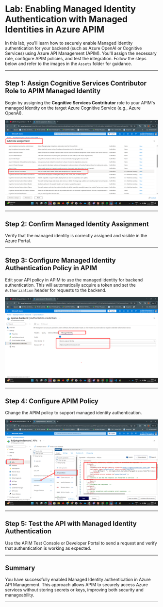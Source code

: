 # Lab: Enabling Managed Identity Authentication with Managed Identities in Azure APIM

In this lab, you'll learn how to securely enable Managed Identity authentication for your backend (such as Azure OpenAI or Cognitive Services) using Azure API Management (APIM). You'll assign the necessary role, configure APIM policies, and test the integration. Follow the steps below and refer to the images in the `Assets` folder for guidance.

---

## Step 1: Assign Cognitive Services Contributor Role to APIM Managed Identity

Begin by assigning the **Cognitive Services Contributor** role to your APIM's managed identity on the target Azure Cognitive Service (e.g., Azure OpenAI).

![Assign Cognitive Services Contributor Role](Assets/MANAGEDIDENTITYAUTH-assign-cognitive-services-contributor-role-step-1.png)

---

## Step 2: Confirm Managed Identity Assignment

Verify that the managed identity is correctly assigned and visible in the Azure Portal.


---

## Step 3: Configure Managed Identity Authentication Policy in APIM

Edit your API policy in APIM to use the managed identity for backend authentication. This will automatically acquire a token and set the `Authorization` header for requests to the backend.

![Configure Managed Identity Policy](Assets/MANAGEDIDENTITYAUTH-enable-identity-based-auth-in-backend-service-step-2.png)

---

## Step 4: Configure APIM Policy

Change the APIM policy to support managed identity authentication.

![Configure APIM Policy](Assets\MANAGEDIDENTITYAUTH-configure-apim-policy-step-3.png)

---

## Step 5: Test the API with Managed Identity Authentication

Use the APIM Test Console or Developer Portal to send a request and verify that authentication is working as expected.

---

## Summary

You have successfully enabled Managed Identity authentication in Azure API Management. This approach allows APIM to securely access Azure services without storing secrets or keys, improving both security and manageability.

---